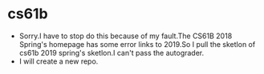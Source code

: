 # cs61b
- Sorry.I have to stop do this because of my fault.The CS61B 2018 Spring's homepage has some error links to 2019.So I pull the sketlon of cs61b 2019 spring's sketlon.I can't pass the autograder.
- I will create a new repo.
